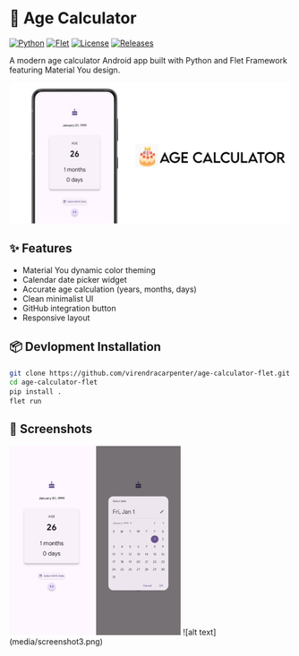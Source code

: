 # 🎂 Age Calculator

[![Python](https://img.shields.io/badge/Python-3.10%2B-blue.svg)](https://python.org)
[![Flet](https://img.shields.io/badge/Flet-0.25%2B-9cf.svg)](https://flet.dev)
[![License](https://img.shields.io/badge/License-MIT-green.svg)](https://opensource.org/licenses/MIT)
[![Releases](https://img.shields.io/github/downloads/virendracarpenter/age-calculator-flet/total.svg)](https://github.com/virendracarpenter/age-calculator-flet/releases)

A modern age calculator Android app built with Python and Flet Framework featuring Material You design.

![Repository preview](./media/repository_preview.jpg)

## ✨ Features
- Material You dynamic color theming
- Calendar date picker widget
- Accurate age calculation (years, months, days)
- Clean minimalist UI
- GitHub integration button
- Responsive layout

## 📦 Devlopment Installation
```bash
git clone https://github.com/virendracarpenter/age-calculator-flet.git
cd age-calculator-flet
pip install .
flet run
```

## 📸 Screenshots

<div>
    <img src="./media/screenshot1.png" width="30%"/>
    <img src="./media/screenshot2.png" width="30%"/>
    ![alt text](media/screenshot3.png)
</div>
